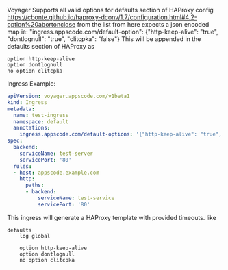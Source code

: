 Voyager Supports all valid options for defaults section of HAProxy config
https://cbonte.github.io/haproxy-dconv/1.7/configuration.html#4.2-option%20abortonclose
from the list from here
expects a json encoded map
ie: "ingress.appscode.com/default-option": {"http-keep-alive": "true", "dontlognull": "true", "clitcpka": "false"}
This will be appended in the defaults section of HAProxy as
```
option http-keep-alive
option dontlognull
no option clitcpka

```
Ingress Example:
```yaml
apiVersion: voyager.appscode.com/v1beta1
kind: Ingress
metadata:
  name: test-ingress
  namespace: default
  annotations:
    ingress.appscode.com/default-options: '{"http-keep-alive": "true", "dontlognull": "true", "clitcpka": "false"}'
spec:
  backend:
    serviceName: test-server
    servicePort: '80'
  rules:
  - host: appscode.example.com
    http:
      paths:
      - backend:
          serviceName: test-service
          servicePort: '80'
```

This ingress will generate a HAProxy template with provided timeouts. like
```console
defaults
	log global

	option http-keep-alive
	option dontlognull
	no option clitcpka

```
